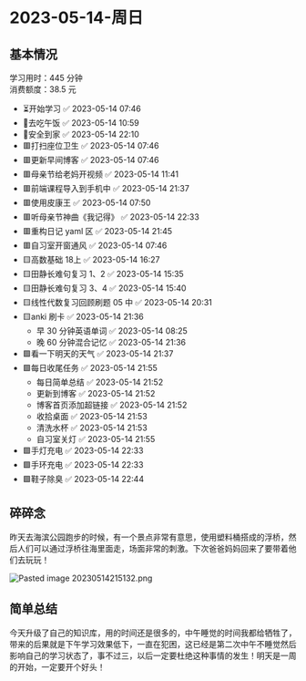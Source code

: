 # 2023-05-14-周日

## 基本情况

学习用时：445 分钟  
消费额度：38.5 元

-   ⏳开始学习 ✅ 2023-05-14 07:46
-   🍕去吃午饭 ✅ 2023-05-14 10:59
-   📍安全到家 ✅ 2023-05-14 22:10
-   🟥打扫座位卫生 ✅ 2023-05-14 07:46
-   🟥更新早间博客 ✅ 2023-05-14 07:46
-   🟥母亲节给老妈开视频 ✅ 2023-05-14 11:41
-   🟥前端课程导入到手机中 ✅ 2023-05-14 21:37
-   🟥使用皮康王 ✅ 2023-05-14 07:50
-   🟥听母亲节神曲《我记得》 ✅ 2023-05-14 22:33
-   🟥重构日记 yaml 区 ✅ 2023-05-14 21:45
-   🟥自习室开窗通风 ✅ 2023-05-14 07:46
-   🟨高数基础 18上 ✅ 2023-05-14 16:27
-   🟨田静长难句复习 1、2 ✅ 2023-05-14 15:35
-   🟨田静长难句复习 3、4 ✅ 2023-05-14 15:40
-   🟨线性代数复习回顾刷题 05 中 ✅ 2023-05-14 20:31
-   🟨anki 刷卡 ✅ 2023-05-14 21:36
    -   早 30 分钟英语单词 ✅ 2023-05-14 08:25
    -   晚 60 分钟混合记忆 ✅ 2023-05-14 21:36
-   🟩看一下明天的天气 ✅ 2023-05-14 21:37
-   🟩每日收尾任务 ✅ 2023-05-14 21:55
    -   每日简单总结 ✅ 2023-05-14 21:52
    -   更新到博客 ✅ 2023-05-14 21:52
    -   博客首页添加超链接 ✅ 2023-05-14 21:52
    -   收拾桌面 ✅ 2023-05-14 21:53
    -   清洗水杯 ✅ 2023-05-14 21:53
    -   自习室关灯 ✅ 2023-05-14 21:55
-   🟩手灯充电 ✅ 2023-05-14 22:33
-   🟩手环充电 ✅ 2023-05-14 22:33
-   🟩鞋子除臭 ✅ 2023-05-14 22:44

## 碎碎念

昨天去海滨公园跑步的时候，有一个景点非常有意思，使用塑料桶搭成的浮桥，然后人们可以通过浮桥往海里面走，场面非常的刺激。下次爸爸妈妈回来了要带着他们去玩玩！

![Pasted image 20230514215132.png](Pasted%20image%2020230514215132.png)

## 简单总结

今天升级了自己的知识库，用的时间还是很多的，中午睡觉的时间我都给牺牲了，带来的后果就是下午学习效果低下，一直在犯困，这已经是第二次中午不睡觉然后影响自己的学习状态了，事不过三，以后一定要杜绝这种事情的发生！明天是一周的开始，一定要开个好头！